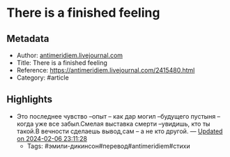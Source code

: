 # There is a finished feeling

## Metadata
- Author: [antimeridiem.livejournal.com]()
- Title: There is a finished feeling
- Reference: https://antimeridiem.livejournal.com/2415480.html
- Category: #article

## Highlights
- Это последнее чувство –опыт – как дар могил –будущего пустыня –когда уже все забыл.Смелая выставка смерти –увидишь, кто ты такой.В вечности сделаешь вывод,сам – а не кто другой. — [Updated on 2024-02-06 23:11:28](https://hyp.is/6U7tHMUrEe6F2f-1u5xRMA/antimeridiem.livejournal.com/2415480.html)
   - Tags: #эмили-дикинсон#перевод#antimeridiem#стихи
